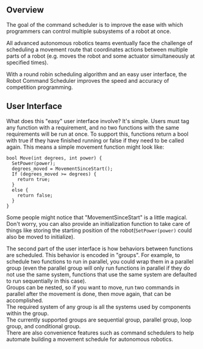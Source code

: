## Overview

The goal of the command scheduler is to improve the ease with which programmers can control multiple subsystems of a robot at once.

All advanced autonomous robotics teams eventually face the challenge of scheduling a movement route that coordinates actions between multiple parts of a robot
(e.g. moves the robot and some actuator simultaneously at specified times).

With a round robin scheduling algorithm and an easy user interface, the Robot Command Scheduler improves the speed and accuracy of competition programming.

## User Interface

What does this "easy" user interface involve? It's simple. Users must tag any function with a requirement, and no two functions with the same requirements will be run at once.
To support this, functions return a bool with true if they have finished running or false if they need to be called again. This means a simple movement function might look like:

```
bool Move(int degrees, int power) {
  SetPower(power);
  degrees_moved = MovementSinceStart();
  If (degrees_moved >= degrees) {
    return true;
  }
  else {
    return false;
  }
}
```

  Some people might notice that "MovementSinceStart" is a little magical. Don't worry, you can also provide an initialization function to take care of things like storing the starting position of the robot(`SetPower(power)` could also be moved to initialize).

  The second part of the user interface is how behaviors between functions are scheduled. This behavior is encoded in "groups". 
  For example, to schedule two functions to run in parallel, you could wrap them in a parallel group
  (even the parallel group will only run functions in parallel if they do not use the same system, functions that use the same system are defaulted to run sequentially in this case). \
  Groups can be nested, so if you want to move, run two commands in parallel after the movement is done, then move again, that can be accomplished. \
  The required system of any group is all the systems used by components within the group. \
  The currently supported groups are sequential group, parallel group, loop group, and conditional group. \
  There are also convenience features such as command schedulers to help automate building a movement schedule for autonomous robotics.
  
